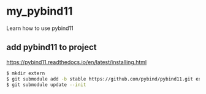 # my_pybind11
Learn how to use pybind11

## add pybind11 to project

https://pybind11.readthedocs.io/en/latest/installing.html

```bash
$ mkdir extern
$ git submodule add -b stable https://github.com/pybind/pybind11.git extern/pybind11
$ git submodule update --init
```
